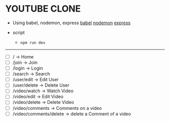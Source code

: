 # YOUTUBE CLONE

- Using babel, nodemon, express
  [babel](https://babeljs.io/setup#installation)
  [nodemon](https://www.npmjs.com/package/nodemon)
  [express](https://www.npmjs.com/package/express)

- script

  - `npm run dev`

---

- [ ] / -> Home
- [ ] /join -> Join
- [ ] /login -> Login
- [ ] /search -> Search
- [ ] /user/edit -> Edit User
- [ ] /user/delete -> Delete User
- [ ] /video/watch -> Watch Video
- [ ] /video/edit -> Edit Video
- [ ] /video/delete -> Delete Video
- [ ] /video/comments -> Comments on a video
- [ ] /video/comments/delete -> delete a Comment of a video

